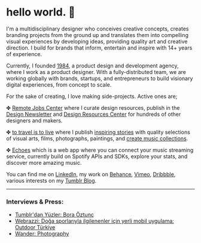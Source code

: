 # hello world. 👋

I'm a multidisciplinary designer who conceives creative concepts, creates branding projects from the ground up and translates them into compelling visual experiences by developing ideas, providing quality art and creative direction.
I build for brands that inform, entertain and inspire with 14+ years of experience.
					
Currently, I founded <a class="goto-social" href="https://1984.design" target="_blank">1984</a>, a product design and development agency, where I work as a product designer. With a fully-distributed team, we are working globally with brands, startups, and entrepreneurs to build visionary digital experiences, from concept to scale.

For the sake of creating, I love making side-projects. Active ones are; 

✤ <a class="goto-social" href="https://remotejobs.center" target="_blank">Remote Jobs Center</a> where I curate design resources, publish in the <a class="goto-social" href="https://newsletter.remotejobs.center" target="_blank">Design Newsletter</a> and <a class="goto-social" href="https://resources.remotejobs.center" target="_blank">Design Resources Center</a> for hundreds of other designers and makers.

✤ <a class="goto-social" href="https://totravelistolive.co" target="_blank">to travel is to live</a> where I publish <a class="goto-social" href="https://totravelistolive.co/stories/" target="_blank">inspiring stories</a> with quality selections of visual arts, films, photographs, paintings, and <a class="goto-social" href="https://totravelistolive.co/music/" target="_blank">create music collections</a>.

✤ <a class="goto-social" href="https://echoesapp.io" target="_blank">Echoes</a> which is a web app where you can connect your music streaming service, currently build on Spotify APIs and SDKs, explore your stats, and discover more amazing music.

You can find me on <a class="goto-social" href="https://www.linkedin.com/in/boraoztunc/" target="_blank">LinkedIn</a>, my work on <a class="goto-social" href="https://www.behance.net/boraoztunc" target="_blank">Behance</a>, <a class="goto-social" href="https://vimeo.com/boraoztunc" target="_blank">Vimeo</a>, <a href="https://dribbble.com/boraoztunc" class="goto-social" target="_blank">Dribbble</a>, various interests on my <a href="https://blog.boraoztunc.net/" class="goto-social" target="_blank">Tumblr Blog</a>.

***

### Interviews & Press:
- <a class="goto-social" href="https://ekip.tumblr.com/post/170413326044/tumblrdan-y%C3%BCzler-bora-%C3%B6ztun%C3%A7-tumblrdan" target="_blank">Tumblr'dan Yüzler: Bora Öztunç</a>
- <a class="goto-social" href="https://webrazzi.com/2018/08/01/doga-sporlariyla-ilgilenenler-icin-yerli-mobil-uygulama-outdoor-turkiye/" target="_blank">Webrazzi: Doğa sporlarıyla ilgilenenler için yerli mobil uygulama: Outdoor Türkiye</a>
- <a class="goto-social" href="https://thisiswander.tumblr.com/post/138431542936/submit-to-wander" target="_blank">Wander: Photography</a>
